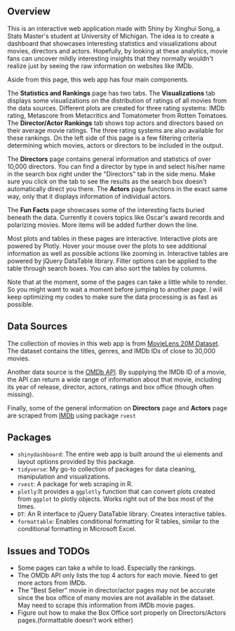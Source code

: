 ## Overview

This is an interactive web application made with Shiny by Xinghui Song, a Stats Master's student at University of Michigan. 
The idea is to create a dashboard that showcases interesting statistics and visualizations about movies, directors and actors.
Hopefully, by looking at these analytics, movie fans can uncover mildly interesting insights that they normally wouldn't realize
just by seeing the raw information on websites like IMDb. 

Aside from this page, this web app has four main components. 

The **Statistics and Rankings** page has two tabs. The **Visualizations** tab displays some visualizations on the distribution
of ratings of all movies from the data sources. Different plots are created for three rating systems: IMDb rating, Metascore from
Metacritics and Tomatometer from Rotten Tomatoes. The **Director/Actor Rankings** tab shows top actors and directors based on their
average movie ratings. The three rating systems are also available for these rankings. On the left side of this page is a few filtering
criteria determining which movies, actors or directors to be included in the output.

The **Directors** page contains general information and statistics of over 10,000 directors. You can find a director by type in and select
his/her name in the search box right under the "Directors" tab in the side menu. Make sure you click on the tab to see the results as the search
box doesn't automatically direct you there. The **Actors** page functions in the exact same way, only that it displays information of individual actors.

The **Fun Facts** page showcases some of the interesting facts buried beneath the data. Currently it covers topics like Oscar's award records and
polarizing movies. More items will be added further down the line.

Most plots and tables in these pages are interactive. Interactive plots are powered by Plotly. Hover your mouse over the plots to see additional
information as well as possible actions like zooming in. Interactive tables are powered by jQuery DataTable library. Filter options can be applied
to the table through search boxes. You can also sort the tables by columns. 

Note that at the moment, some of the pages can take a little while to render. So you might want to wait a moment before jumping to another
page. I will keep optimizing my codes to make sure the data processing is as fast as possible.

## Data Sources

The collection of movies in this web app is from [MovieLens 20M Dataset](https://grouplens.org/datasets/movielens/20m/). The dataset
contains the titles, genres, and IMDb IDs of close to 30,000 movies.

Another data source is the [OMDb API](http://www.omdbapi.com/). By supplying the IMDb ID of a movie, the API can return a wide range
of information about that movie, including its year of release, director, actors, ratings and box office (though often missing).

Finally, some of the general information on **Directors** page and **Actors** page are scraped from [IMDb](http://www.imdb.com/) using
package `rvest`

## Packages

 + `shinydashboard`: The entire web app is built around the ui elements and layout options provided by this package.
 + `tidyverse`: My go-to collection of packages for data cleaning, manipulation and visualizations.
 + `rvest`: A package for web scraping in R.
 + `plotly`:It provides a `ggplotly` function that can convert plots created from `ggplot` to plotly objects. Works right out of the box most of the times.
 + `DT`: An R interface to jQuery DataTable library. Creates interactive tables.
 + `formattable`: Enables conditional formatting for R tables, similar to the conditional formatting in Microsoft Excel.
 
## Issues and TODOs

 + Some pages can take a while to load. Especially the rankings.
 + The OMDb API only lists the top 4 actors for each movie. Need to get more actors from IMDb.
 + The "Best Seller" movie in director/actor pages may not be accurate since the box office of many movies are not available in the dataset. May need to scrape this information from IMDb movie pages.
 + Figure out how to make the Box Office sort properly on Directors/Actors pages.(formattable doesn't work either)
